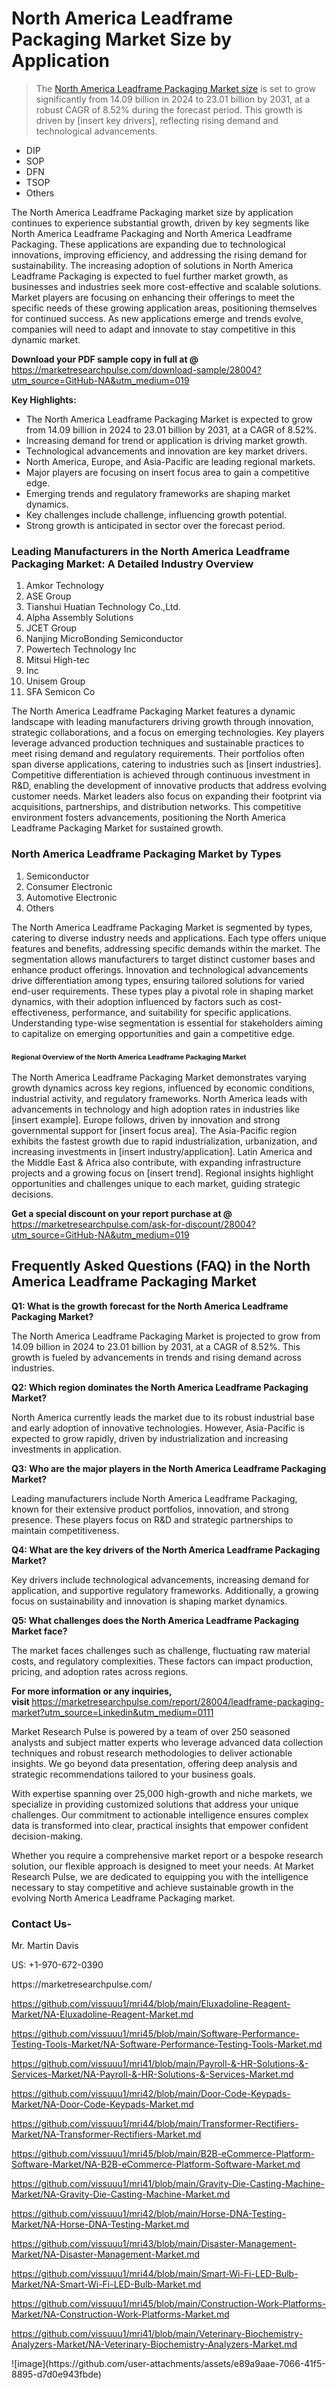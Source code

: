 <h1>North America Leadframe Packaging Market&nbsp;Size by Application</h1><blockquote><p>The <a href="https://marketresearchpulse.com/download-sample/28004?utm_source=GitHub-NA&amp;utm_medium=019">North America Leadframe Packaging Market size</a> is set to grow significantly from 14.09 billion in 2024 to 23.01 billion by 2031, at a robust CAGR of 8.52% during the forecast period. This growth is driven by [insert key drivers], reflecting rising demand and technological advancements.</p></blockquote><ul><li>DIP<li> SOP<li> DFN<li> TSOP<li> Others</li></ul><p>The North America Leadframe Packaging market size by application continues to experience substantial growth, driven by key segments like North America Leadframe Packaging and North America Leadframe Packaging. These applications are expanding due to technological innovations, improving efficiency, and addressing the rising demand for sustainability. The increasing adoption of solutions in North America Leadframe Packaging is expected to fuel further market growth, as businesses and industries seek more cost-effective and scalable solutions. Market players are focusing on enhancing their offerings to meet the specific needs of these growing application areas, positioning themselves for continued success. As new applications emerge and trends evolve, companies will need to adapt and innovate to stay competitive in this dynamic market.</p><p><strong>Download your PDF sample copy in full at @ </strong><a href="https://marketresearchpulse.com/download-sample/28004?utm_source=GitHub-NA&amp;utm_medium=019">https://marketresearchpulse.com/download-sample/28004?utm_source=GitHub-NA&amp;utm_medium=019</a></p><p><strong>Key Highlights: </strong></p><ul><li>The North America Leadframe Packaging Market is expected to grow from 14.09 billion in 2024 to 23.01 billion by 2031, at a CAGR of 8.52%.</li><li>Increasing demand for trend or application is driving market growth.</li><li>Technological advancements and innovation are key market drivers.</li><li>North America, Europe, and Asia-Pacific are leading regional markets.</li><li>Major players are focusing on insert focus area to gain a competitive edge.</li><li>Emerging trends and regulatory frameworks are shaping market dynamics.</li><li>Key challenges include challenge, influencing growth potential.</li><li>Strong growth is anticipated in sector over the forecast period.</li></ul><h3>Leading Manufacturers in the North America Leadframe Packaging Market: A Detailed Industry Overview</h3><ol><li>Amkor Technology</li><li>ASE Group</li><li>Tianshui Huatian Technology Co.,Ltd.</li><li>Alpha Assembly Solutions</li><li>JCET Group</li><li>Nanjing MicroBonding Semiconductor</li><li>Powertech Technology Inc</li><li>Mitsui High-tec</li><li>Inc</li><li>Unisem Group</li><li>SFA Semicon Co</li></ol><div class="flex max-w-full flex-col flex-grow"><div class="min-h-8 text-message flex w-full flex-col items-end gap-2 whitespace-normal break-words [.text-message+&amp;]:mt-5" dir="auto" data-message-author-role="assistant" data-message-id="fd8432e4-4910-450d-b182-61b7bfb0a01f" data-message-model-slug="gpt-4o"><div class="flex w-full flex-col gap-1 empty:hidden first:pt-[3px]"><div class="markdown prose w-full break-words dark:prose-invert light"><p>The North America Leadframe Packaging Market features a dynamic landscape with leading manufacturers driving growth through innovation, strategic collaborations, and a focus on emerging technologies. Key players leverage advanced production techniques and sustainable practices to meet rising demand and regulatory requirements. Their portfolios often span diverse applications, catering to industries such as [insert industries]. Competitive differentiation is achieved through continuous investment in R&amp;D, enabling the development of innovative products that address evolving customer needs. Market leaders also focus on expanding their footprint via acquisitions, partnerships, and distribution networks. This competitive environment fosters advancements, positioning the North America Leadframe Packaging Market for sustained growth.</p></div></div></div></div><h3>North America Leadframe Packaging Market by Types</h3><ol><li>Semiconductor<li> Consumer Electronic<li> Automotive Electronic<li> Others</li></ol><div class="flex max-w-full flex-col flex-grow"><div class="min-h-8 text-message flex w-full flex-col items-end gap-2 whitespace-normal break-words [.text-message+&amp;]:mt-5" dir="auto" data-message-author-role="assistant" data-message-id="084470be-0bb7-4664-bddf-5156b4f41249" data-message-model-slug="gpt-4o-mini"><div class="flex w-full flex-col gap-1 empty:hidden first:pt-[3px]"><div class="markdown prose w-full break-words dark:prose-invert light"><p>The North America Leadframe Packaging Market is segmented by types, catering to diverse industry needs and applications. Each type offers unique features and benefits, addressing specific demands within the market. The segmentation allows manufacturers to target distinct customer bases and enhance product offerings. Innovation and technological advancements drive differentiation among types, ensuring tailored solutions for varied end-user requirements. These types play a pivotal role in shaping market dynamics, with their adoption influenced by factors such as cost-effectiveness, performance, and suitability for specific applications. Understanding type-wise segmentation is essential for stakeholders aiming to capitalize on emerging opportunities and gain a competitive edge.</p></div></div></div></div><h3><span style="font-size: 11px;">Regional Overview of the North America Leadframe Packaging Market</span></h3><div class="flex max-w-full flex-col flex-grow"><div class="min-h-8 text-message flex w-full flex-col items-end gap-2 whitespace-normal break-words [.text-message+&amp;]:mt-5" dir="auto" data-message-author-role="assistant" data-message-id="e9038762-ce64-4e30-91c9-9bd413514231" data-message-model-slug="gpt-4o-mini"><div class="flex w-full flex-col gap-1 empty:hidden first:pt-[3px]"><div class="markdown prose w-full break-words dark:prose-invert light"><p>The North America Leadframe Packaging Market demonstrates varying growth dynamics across key regions, influenced by economic conditions, industrial activity, and regulatory frameworks. North America leads with advancements in technology and high adoption rates in industries like [insert example]. Europe follows, driven by innovation and strong governmental support for [insert focus area]. The Asia-Pacific region exhibits the fastest growth due to rapid industrialization, urbanization, and increasing investments in [insert industry/application]. Latin America and the Middle East &amp; Africa also contribute, with expanding infrastructure projects and a growing focus on [insert trend]. Regional insights highlight opportunities and challenges unique to each market, guiding strategic decisions.</p></div></div></div></div><p><strong>Get a special discount on your report purchase at @ </strong><a href="https://marketresearchpulse.com/ask-for-discount/28004?utm_source=GitHub-NA&amp;utm_medium=019">https://marketresearchpulse.com/ask-for-discount/28004?utm_source=GitHub-NA&amp;utm_medium=019</a></p><h2>Frequently Asked Questions (FAQ) in the North America Leadframe Packaging Market</h2><p><strong>Q1: What is the growth forecast for the North America Leadframe Packaging Market?</strong></p><p>The North America Leadframe Packaging Market is projected to grow from 14.09 billion in 2024 to 23.01 billion by 2031, at a CAGR of 8.52%. This growth is fueled by advancements in trends and rising demand across industries.</p><p><strong>Q2: Which region dominates the North America Leadframe Packaging Market?</strong></p><p>North America currently leads the market due to its robust industrial base and early adoption of innovative technologies. However, Asia-Pacific is expected to grow rapidly, driven by industrialization and increasing investments in application.</p><p><strong>Q3: Who are the major players in the North America Leadframe Packaging Market?</strong></p><p>Leading manufacturers include North America Leadframe Packaging, known for their extensive product portfolios, innovation, and strong presence. These players focus on R&amp;D and strategic partnerships to maintain competitiveness.</p><p><strong>Q4: What are the key drivers of the North America Leadframe Packaging Market?</strong></p><p>Key drivers include technological advancements, increasing demand for application, and supportive regulatory frameworks. Additionally, a growing focus on sustainability and innovation is shaping market dynamics.</p><p><strong>Q5: What challenges does the North America Leadframe Packaging Market face?</strong></p><p>The market faces challenges such as challenge, fluctuating raw material costs, and regulatory complexities. These factors can impact production, pricing, and adoption rates across regions.</p><p><strong>For more information or any inquiries, visit&nbsp;</strong><a href="https://marketresearchpulse.com/report/28004/leadframe-packaging-market?utm_source=Linkedin&utm_medium=0111">https://marketresearchpulse.com/report/28004/leadframe-packaging-market?utm_source=Linkedin&utm_medium=0111</a></p><p>Market Research Pulse is powered by a team of over 250 seasoned analysts and subject matter experts who leverage advanced data collection techniques and robust research methodologies to deliver actionable insights. We go beyond data presentation, offering deep analysis and strategic recommendations tailored to your business goals.</p><p>With expertise spanning over 25,000 high-growth and niche markets, we specialize in providing customized solutions that address your unique challenges. Our commitment to actionable intelligence ensures complex data is transformed into clear, practical insights that empower confident decision-making.</p><p>Whether you require a comprehensive market report or a bespoke research solution, our flexible approach is designed to meet your needs. At Market Research Pulse, we are dedicated to equipping you with the intelligence necessary to stay competitive and achieve sustainable growth in the evolving North America Leadframe Packaging market.</p><h3><strong>Contact Us-</strong></h3><p>Mr. Martin Davis</p><p>US: +1-970-672-0390</p><p>https://marketresearchpulse.com/</p><p><a href="https://github.com/vissuuu1/mri44/blob/main/Eluxadoline-Reagent-Market/NA-Eluxadoline-Reagent-Market.md">https://github.com/vissuuu1/mri44/blob/main/Eluxadoline-Reagent-Market/NA-Eluxadoline-Reagent-Market.md</a></p><p><a href="https://github.com/vissuuu1/mri45/blob/main/Software-Performance-Testing-Tools-Market/NA-Software-Performance-Testing-Tools-Market.md">https://github.com/vissuuu1/mri45/blob/main/Software-Performance-Testing-Tools-Market/NA-Software-Performance-Testing-Tools-Market.md</a></p><p><a href="https://github.com/vissuuu1/mri41/blob/main/Payroll-&-HR-Solutions-&-Services-Market/NA-Payroll-&-HR-Solutions-&-Services-Market.md">https://github.com/vissuuu1/mri41/blob/main/Payroll-&-HR-Solutions-&-Services-Market/NA-Payroll-&-HR-Solutions-&-Services-Market.md</a></p><p><a href="https://github.com/vissuuu1/mri42/blob/main/Door-Code-Keypads-Market/NA-Door-Code-Keypads-Market.md">https://github.com/vissuuu1/mri42/blob/main/Door-Code-Keypads-Market/NA-Door-Code-Keypads-Market.md</a></p><p><a href="https://github.com/vissuuu1/mri44/blob/main/Transformer-Rectifiers-Market/NA-Transformer-Rectifiers-Market.md">https://github.com/vissuuu1/mri44/blob/main/Transformer-Rectifiers-Market/NA-Transformer-Rectifiers-Market.md</a></p><p><a href="https://github.com/vissuuu1/mri45/blob/main/B2B-eCommerce-Platform-Software-Market/NA-B2B-eCommerce-Platform-Software-Market.md">https://github.com/vissuuu1/mri45/blob/main/B2B-eCommerce-Platform-Software-Market/NA-B2B-eCommerce-Platform-Software-Market.md</a></p><p><a href="https://github.com/vissuuu1/mri41/blob/main/Gravity-Die-Casting-Machine-Market/NA-Gravity-Die-Casting-Machine-Market.md">https://github.com/vissuuu1/mri41/blob/main/Gravity-Die-Casting-Machine-Market/NA-Gravity-Die-Casting-Machine-Market.md</a></p><p><a href="https://github.com/vissuuu1/mri42/blob/main/Horse-DNA-Testing-Market/NA-Horse-DNA-Testing-Market.md">https://github.com/vissuuu1/mri42/blob/main/Horse-DNA-Testing-Market/NA-Horse-DNA-Testing-Market.md</a></p><p><a href="https://github.com/vissuuu1/mri43/blob/main/Disaster-Management-Market/NA-Disaster-Management-Market.md">https://github.com/vissuuu1/mri43/blob/main/Disaster-Management-Market/NA-Disaster-Management-Market.md</a></p><p><a href="https://github.com/vissuuu1/mri44/blob/main/Smart-Wi-Fi-LED-Bulb-Market/NA-Smart-Wi-Fi-LED-Bulb-Market.md">https://github.com/vissuuu1/mri44/blob/main/Smart-Wi-Fi-LED-Bulb-Market/NA-Smart-Wi-Fi-LED-Bulb-Market.md</a></p><p><a href="https://github.com/vissuuu1/mri45/blob/main/Construction-Work-Platforms-Market/NA-Construction-Work-Platforms-Market.md">https://github.com/vissuuu1/mri45/blob/main/Construction-Work-Platforms-Market/NA-Construction-Work-Platforms-Market.md</a></p><p><a href="https://github.com/vissuuu1/mri41/blob/main/Veterinary-Biochemistry-Analyzers-Market/NA-Veterinary-Biochemistry-Analyzers-Market.md">https://github.com/vissuuu1/mri41/blob/main/Veterinary-Biochemistry-Analyzers-Market/NA-Veterinary-Biochemistry-Analyzers-Market.md</a></p>
![image](https://github.com/user-attachments/assets/e89a9aae-7066-41f5-8895-d7d0e943fbde)
